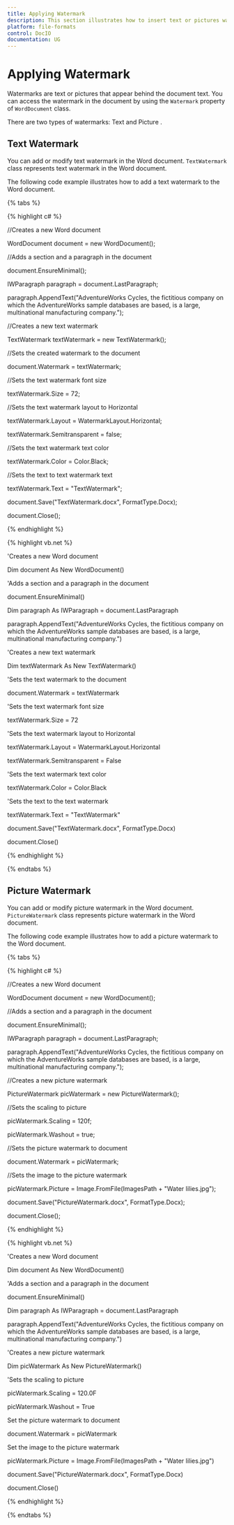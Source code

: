 ```yaml
---
title: Applying Watermark
description: This section illustrates how to insert text or pictures watermark to the Word document
platform: file-formats
control: DocIO
documentation: UG
---
```


# Applying Watermark

Watermarks are text or pictures that appear behind the document text. You can access the watermark in the document by using the `Watermark` property of `WordDocument` class.

There are two types of watermarks: Text and Picture .

## Text Watermark

You can add or modify text watermark in the Word document. `TextWatermark` class represents text watermark in the Word document.

The following code example illustrates how to add a text watermark to the Word document.

{% tabs %} 

{% highlight c# %}

//Creates a new Word document

WordDocument document = new WordDocument();

//Adds a section and a paragraph in the document

document.EnsureMinimal();

IWParagraph paragraph = document.LastParagraph;

paragraph.AppendText("AdventureWorks Cycles, the fictitious company on which the AdventureWorks sample databases are based, is a large, multinational manufacturing company.");

//Creates a new text watermark

TextWatermark textWatermark = new TextWatermark();

//Sets the created watermark to the document

document.Watermark = textWatermark;

//Sets the text watermark font size

textWatermark.Size = 72;

//Sets the text watermark layout to Horizontal

textWatermark.Layout = WatermarkLayout.Horizontal;

textWatermark.Semitransparent = false;

//Sets the text watermark text color

textWatermark.Color = Color.Black;

//Sets the text to text watermark text

textWatermark.Text = "TextWatermark";

document.Save("TextWatermark.docx", FormatType.Docx);

document.Close();



{% endhighlight %}

{% highlight vb.net %}


'Creates a new Word document

Dim document As New WordDocument()

'Adds a section and a paragraph in the document

document.EnsureMinimal()

Dim paragraph As IWParagraph = document.LastParagraph

paragraph.AppendText("AdventureWorks Cycles, the fictitious company on which the AdventureWorks sample databases are based, is a large, multinational manufacturing company.")

'Creates a new text watermark

Dim textWatermark As New TextWatermark()

'Sets the text watermark to the document

document.Watermark = textWatermark

'Sets the text watermark font size

textWatermark.Size = 72

'Sets the text watermark layout to Horizontal

textWatermark.Layout = WatermarkLayout.Horizontal

textWatermark.Semitransparent = False

'Sets the text watermark text color

textWatermark.Color = Color.Black

'Sets the text to the text watermark

textWatermark.Text = "TextWatermark"

document.Save("TextWatermark.docx", FormatType.Docx)

document.Close()

{% endhighlight %} 

  {% endtabs %}  

## Picture Watermark

You can add or modify picture watermark in the Word document. `PictureWatermark` class represents picture watermark in the Word document.

The following code example illustrates how to add a picture watermark to the Word document.

{% tabs %}  

{% highlight c# %}


//Creates a new Word document

WordDocument document = new WordDocument();

//Adds a section and a paragraph in the document

document.EnsureMinimal();

IWParagraph paragraph = document.LastParagraph;

paragraph.AppendText("AdventureWorks Cycles, the fictitious company on which the AdventureWorks sample databases are based, is a large, multinational manufacturing company.");

//Creates a new picture watermark

PictureWatermark picWatermark = new PictureWatermark();

//Sets the scaling to picture

picWatermark.Scaling = 120f;

picWatermark.Washout = true;

//Sets the picture watermark to document

document.Watermark = picWatermark;

//Sets the image to the picture watermark

picWatermark.Picture = Image.FromFile(ImagesPath + "Water lilies.jpg");

document.Save("PictureWatermark.docx", FormatType.Docx);

document.Close();



{% endhighlight %}

{% highlight vb.net %}


'Creates a new Word document

Dim document As New WordDocument()

'Adds a section and a paragraph in the document

document.EnsureMinimal()

Dim paragraph As IWParagraph = document.LastParagraph

paragraph.AppendText("AdventureWorks Cycles, the fictitious company on which the AdventureWorks sample databases are based, is a large, multinational manufacturing company.")

'Creates a new picture watermark

Dim picWatermark As New PictureWatermark()

'Sets the scaling to picture

picWatermark.Scaling = 120.0F

picWatermark.Washout = True

Set the picture watermark to document

document.Watermark = picWatermark

Set the image to the picture watermark

picWatermark.Picture = Image.FromFile(ImagesPath + "Water lilies.jpg")

document.Save("PictureWatermark.docx", FormatType.Docx)

document.Close()



{% endhighlight %}

{% endtabs %}  